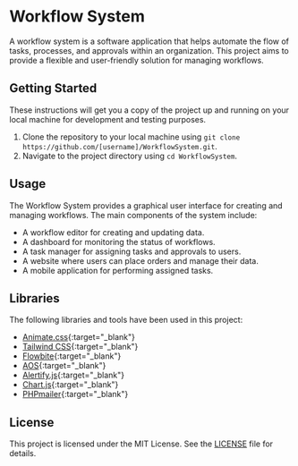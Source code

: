 # Workflow System

A workflow system is a software application that helps automate the flow of tasks, processes, and approvals within an organization. This project aims to provide a flexible and user-friendly solution for managing workflows.

## Getting Started

These instructions will get you a copy of the project up and running on your local machine for development and testing purposes.

1. Clone the repository to your local machine using `git clone https://github.com/[username]/WorkflowSystem.git`.
2. Navigate to the project directory using `cd WorkflowSystem`.

## Usage

The Workflow System provides a graphical user interface for creating and managing workflows. The main components of the system include:

- A workflow editor for creating and updating data.
- A dashboard for monitoring the status of workflows.
- A task manager for assigning tasks and approvals to users.
- A website where users can place orders and manage their data.
- A mobile application for performing assigned tasks.

## Libraries

The following libraries and tools have been used in this project:

- [Animate.css](https://animate.style/){:target="_blank"}
- [Tailwind CSS](https://tailwindcss.com/docs/installation){:target="_blank"}
- [Flowbite](https://flowbite.com/docs/getting-started/introduction/){:target="_blank"}
- [AOS](https://github.com/michalsnik/aos){:target="_blank"}
- [Alertify.js](https://alertifyjs.com/guide.html){:target="_blank"}
- [Chart.js](https://www.chartjs.org/docs/latest/){:target="_blank"}
- [PHPmailer](https://github.com/PHPMailer/PHPMailer){:target="_blank"}

## License

This project is licensed under the MIT License. See the [LICENSE](LICENSE) file for details.
